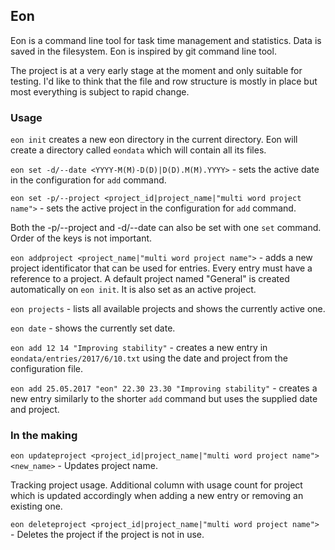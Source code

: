 ## Eon

Eon is a command line tool for task time management and statistics. Data is saved in the filesystem. Eon is inspired by git command line tool.

The project is at a very early stage at the moment and only suitable for testing. I'd like to think that the file and row structure is mostly in place but most everything is subject to rapid change.

### Usage
`eon init` creates a new eon directory in the current directory. Eon will create a directory called `eondata` which will contain all its files.


`eon set -d/--date <YYYY-M(M)-D(D)|D(D).M(M).YYYY>` - sets the active date in the configuration for `add` command.

`eon set -p/--project <project_id|project_name|"multi word project name">` - sets the active project in the configuration for `add` command.

Both the -p/--project and -d/--date can also be set with one `set` command. Order of the keys is not important.

`eon addproject <project_name|"multi word project name">` - adds a new project identificator that can be used for entries. Every entry must have a reference to a project. A default project named "General" is created automatically on `eon init`. It is also set as an active project.

`eon projects` - lists all available projects and shows the currently active one.

`eon date` - shows the currently set date.

`eon add 12 14 "Improving stability"` - creates a new entry in `eondata/entries/2017/6/10.txt` using the date and project from the configuration file.

`eon add 25.05.2017 "eon" 22.30 23.30 "Improving stability"` - creates a new entry similarly to the shorter `add` command but uses the supplied date and project.

### In the making

`eon updateproject <project_id|project_name|"multi word project name"> <new_name>` - Updates project name.

Tracking project usage. Additional column with usage count for project which is updated accordingly when adding a new entry or removing an existing one.

`eon deleteproject <project_id|project_name|"multi word project name">` - Deletes the project if the project is not in use.